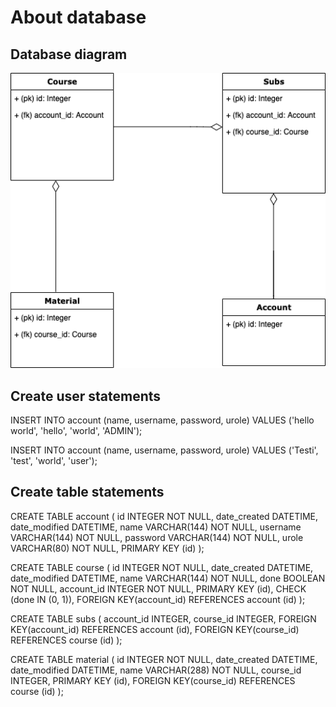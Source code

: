 # About database

## Database diagram

<img src="https://github.com/Aleksipa/online_course_platfrom/blob/master/documentation/data-base-Diagram.png" width="600">

## Create user statements

INSERT INTO account (name, username, password, urole) VALUES ('hello world', 'hello', 'world', 'ADMIN');

INSERT INTO account (name, username, password, urole) VALUES ('Testi', 'test', 'world', 'user');

## Create table statements

CREATE TABLE account (
	id INTEGER NOT NULL, 
	date_created DATETIME, 
	date_modified DATETIME, 
	name VARCHAR(144) NOT NULL, 
	username VARCHAR(144) NOT NULL, 
	password VARCHAR(144) NOT NULL, 
	urole VARCHAR(80) NOT NULL, 
	PRIMARY KEY (id)
);

CREATE TABLE course (
	id INTEGER NOT NULL, 
	date_created DATETIME, 
	date_modified DATETIME, 
	name VARCHAR(144) NOT NULL, 
	done BOOLEAN NOT NULL, 
	account_id INTEGER NOT NULL, 
	PRIMARY KEY (id), 
	CHECK (done IN (0, 1)), 
	FOREIGN KEY(account_id) REFERENCES account (id)
);

CREATE TABLE subs (
	account_id INTEGER, 
	course_id INTEGER, 
	FOREIGN KEY(account_id) REFERENCES account (id), 
	FOREIGN KEY(course_id) REFERENCES course (id)
);

CREATE TABLE material (
	id INTEGER NOT NULL, 
	date_created DATETIME, 
	date_modified DATETIME, 
	name VARCHAR(288) NOT NULL, 
	course_id INTEGER, 
	PRIMARY KEY (id), 
	FOREIGN KEY(course_id) REFERENCES course (id)
);